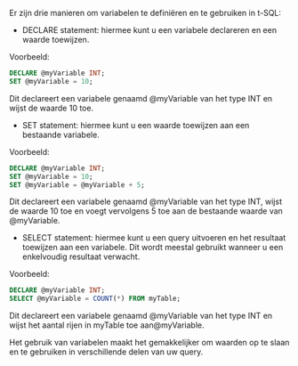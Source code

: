 Er zijn drie manieren om variabelen te definiëren en te gebruiken in t-SQL: 
 
 - DECLARE statement: hiermee kunt u een variabele declareren en een waarde toewijzen.

Voorbeeld:
```sql
DECLARE @myVariable INT;
SET @myVariable = 10;
```

Dit declareert een variabele genaamd @myVariable van het type INT en wijst de waarde 10 toe. 
 - SET statement: hiermee kunt u een waarde toewijzen aan een bestaande variabele.
 
Voorbeeld:
```sql
DECLARE @myVariable INT;
SET @myVariable = 10;
SET @myVariable = @myVariable + 5;
```

Dit declareert een variabele genaamd @myVariable van het type INT, wijst de waarde 10 toe en voegt vervolgens 5 toe aan de bestaande waarde van @myVariable. 

 - SELECT statement: hiermee kunt u een query uitvoeren en het resultaat toewijzen aan een variabele. Dit wordt meestal gebruikt wanneer u een enkelvoudig resultaat verwacht.
 
Voorbeeld:

```sql
DECLARE @myVariable INT;
SELECT @myVariable = COUNT(*) FROM myTable;
```

Dit declareert een variabele genaamd @myVariable van het type INT en wijst het aantal rijen in myTable toe aan@myVariable.

Het gebruik van variabelen maakt het gemakkelijker om waarden op te slaan en te gebruiken in verschillende delen van uw query.